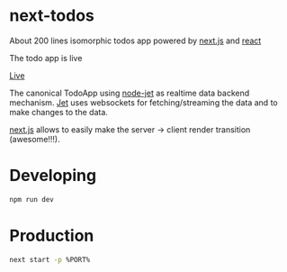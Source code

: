 # next-todos
About 200 lines isomorphic todos app powered by [next.js](https://github.com/zeit/next.js/) and [react](https://reactjs.org/)

The todo app is live

[Live](https://vigilant-borg-601136.netlify.com/)

The canonical TodoApp using [node-jet](https://github.com/lipp/node-jet) as realtime data backend mechanism. [Jet](https://jetbus.io) uses websockets for fetching/streaming the data and to make changes to the data.

[next.js](https://github.com/zeit/next.js/) allows to easily make the server -> client render transition (awesome!!!).


# Developing

```bash
npm run dev
```

# Production

```bash
next start -p %PORT%
```

